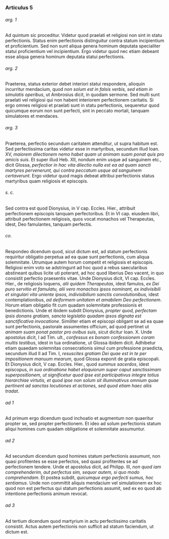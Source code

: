 ### Articulus 5

###### arg. 1
Ad quintum sic proceditur. Videtur quod praelati et religiosi non sint in statu perfectionis. Status enim perfectionis distinguitur contra statum incipientium et proficientium. Sed non sunt aliqua genera hominum deputata specialiter statui proficientium vel incipientium. Ergo videtur quod nec etiam debeant esse aliqua genera hominum deputata statui perfectionis.

###### arg. 2
Praeterea, status exterior debet interiori statui respondere, alioquin incurritur mendacium, quod *non solum est in falsis verbis, sed etiam in simulatis operibus*, ut Ambrosius dicit, in quodam sermone. Sed multi sunt praelati vel religiosi qui non habent interiorem perfectionem caritatis. Si ergo omnes religiosi et praelati sunt in statu perfectionis, sequeretur quod quicumque eorum non sunt perfecti, sint in peccato mortali, tanquam simulatores et mendaces.

###### arg. 3
Praeterea, perfectio secundum caritatem attenditur, ut supra habitum est. Sed perfectissima caritas videtur esse in martyribus, secundum illud Ioan. XV, *maiorem dilectionem nemo habet quam ut animam suam ponat quis pro amicis suis*. Et super illud Heb. XII, nondum enim usque ad sanguinem etc., dicit Glossa, *perfectior in hac vita dilectio nulla est ea ad quam sancti martyres pervenerunt, qui contra peccatum usque ad sanguinem certaverunt*. Ergo videtur quod magis debeat attribui perfectionis status martyribus quam religiosis et episcopis.

###### s. c.
Sed contra est quod Dionysius, in V cap. Eccles. Hier., attribuit perfectionem episcopis tanquam perfectoribus. Et in VI cap. eiusdem libri, attribuit perfectionem religiosis, quos vocat monachos vel Therapeutas, idest, Deo famulantes, tanquam perfectis.

###### co.
Respondeo dicendum quod, sicut dictum est, ad statum perfectionis requiritur obligatio perpetua ad ea quae sunt perfectionis, cum aliqua solemnitate. Utrumque autem horum competit et religiosis et episcopis. Religiosi enim voto se adstringunt ad hoc quod a rebus saecularibus abstineant quibus licite uti poterant, ad hoc quod liberius Deo vacent, in quo consistit perfectio praesentis vitae. Unde Dionysius dicit, VI cap. Eccles. Hier., de religiosis loquens, *alii quidem Therapeutas*, idest famulos, *ex Dei puro servitio et famulatu, alii vero monachos ipsos nominant, ex indivisibili et singulari vita uniente ipsos, indivisibilium sanctis convolutionibus*, idest contemplationibus, *ad deiformem unitatem et amabilem Deo perfectionem*. Horum etiam obligatio fit cum quadam solemnitate professionis et benedictionis. Unde et ibidem subdit Dionysius, *propter quod, perfectam ipsis donans gratiam, sancta legislatio quadam ipsos dignata est sanctificativa invocatione*. Similiter etiam et episcopi obligant se ad ea quae sunt perfectionis, pastorale assumentes officium, ad quod pertinet ut *animam suam ponat pastor pro ovibus suis*, sicut dicitur Ioan. X. Unde apostolus dicit, I ad Tim. ult., *confessus es bonam confessionem coram multis testibus*, idest in tua ordinatione, ut Glossa ibidem dicit. Adhibetur etiam quaedam solemnitas consecrationis simul cum professione praedicta, secundum illud II ad Tim. I, *resuscites gratiam Dei quae est in te per impositionem manuum mearum*, quod Glossa exponit de gratia episcopali. Et Dionysius dicit, V cap. Eccles. Hier., quod *summus sacerdos*, idest episcopus, *in sua ordinatione habet eloquiorum super caput sanctissimam superpositionem, ut significetur quod ipse est participativus integre totius hierarchiae virtutis, et quod ipse non solum sit illuminativus omnium quae pertinent ad sanctas locutiones et actiones, sed quod etiam haec aliis tradat*.

###### ad 1
Ad primum ergo dicendum quod inchoatio et augmentum non quaeritur propter se, sed propter perfectionem. Et ideo ad solum perfectionis statum aliqui homines cum quadam obligatione et solemnitate assumuntur.

###### ad 2
Ad secundum dicendum quod homines statum perfectionis assumunt, non quasi profitentes se esse perfectos, sed quasi profitentes se ad perfectionem tendere. Unde et apostolus dicit, ad Philipp. III, *non quod iam comprehenderim, aut perfectus sim, sequor autem, si quo modo comprehendam*. Et postea subdit, *quicumque ergo perfecti sumus, hoc sentiamus*. Unde non committit aliquis mendacium vel simulationem ex hoc quod non est perfectus qui statum perfectionis assumit, sed ex eo quod ab intentione perfectionis animum revocat.

###### ad 3
Ad tertium dicendum quod martyrium in actu perfectissimo caritatis consistit. Actus autem perfectionis non sufficit ad statum faciendum, ut dictum est.

